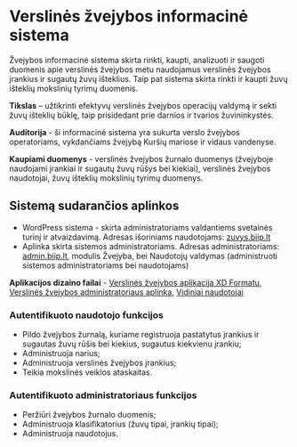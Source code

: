 # Verslinės žvejybos informacinė sistema
Žvejybos informacinė sistema skirta rinkti, kaupti, analizuoti ir saugoti duomenis apie verslinės žvejybos metu naudojamus verslinės žvejybos įrankius ir sugautų žuvų išteklius. Taip pat sistema skirta rinkti ir kaupti žuvų išteklių mokslinių tyrimų duomenis.

**Tikslas** – užtikrinti efektyvų verslinės žvejybos operacijų valdymą ir sekti žuvų išteklių būklę, taip prisidedant prie darnios ir tvarios žuvininkystės.

**Auditorija** - ši informacinė sistema yra sukurta verslo žvejybos operatoriams, vykdančiams žvejybą Kuršių mariose ir vidaus vandenyse.

**Kaupiami duomenys** - verslinės žvejybos žurnalo duomenys (žvejyboje naudojami įrankiai ir sugautų žuvų rūšys bei kiekiai), verslinės žvejybos naudotojai, žuvų išteklių mokslinių tyrimų duomenys.

## Sistemą sudarančios aplinkos

- WordPress sistema - skirta administratoriams valdantiems svetainės turinį ir atvaizdavimą. Adresas išoriniams naudotojams: [zuvys.biip.lt](https://zuvys.biip.lt)
- Aplinka skirta sistemos administratoriams. Adresas administratoriams: [admin.biip.lt](https://admin.biip.lt), modulis Žvejyba, bei Naudotojų valdymas (administruoti sistemos administratoriams bei naudotojams)

**Aplikacijos dizaino failai** - [Verslinės žvejybos aplikacija XD Formatu](design/zvejyba_newversion.xd), [Verslinės žvejybos administratoriaus aplinka](design/zvejyba_admin.xd), [Vidiniai naudotojai](design/vidiniai_naudotojai.xd)

### Autentifikuoto naudotojo funkcijos

- Pildo žvejybos žurnalą, kuriame registruoja pastatytus įrankius ir sugautas žuvų rūšis bei kiekius, sugautus kiekvienu įrankiu;
- Administruoja narius;
- Administruoja verslinės žvejybos įrankius;
- Teikia mokslinės veiklos ataskaitas.

### Autentifikuoto administratoriaus funkcijos

- Peržiūri žvejybos žurnalo duomenis;
- Administruoja klasifikatorius (žuvų tipai, įrankių tipai);
- Administruoja naudotojus.
